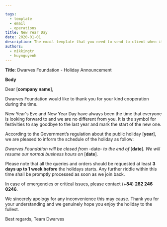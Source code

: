 ```yaml
---

tags: 
  - template
  - email
  - operations
title: New Year Day
date: 2020-01-01
description: The email template that you need to send to client when it's near holiday to announce about the absence. 
authors:
  - nikkingtr
  - huynguyenh
---
```


**Title**: Dwarves Foundation - Holiday Announcement

**Body**

Dear [**company name**],

Dwarves Foundation would like to thank you for your kind cooperation during the time.

New Year's Eve and New Year Day have always been the time that everyone is looking forward to and we are no different from you. It is the symbol for festivities to say goodbye to the last year and mark the start of the new one.

According to the Government’s regulation about the public holiday [**year**], we are pleased to inform the schedule of the holiday as follow:

*Dwarves Foundation will be closed from* -date- *to the end of* [**date**]*. We will resume our normal business hours on* [**date**]*.*

Please note that all the queries and orders should be requested at least **3 days up to 1 week before** the holidays starts. Any further riddle within this time shall be promptly processed as soon as we join back.

In case of emergencies or critical issues, please contact (+**84**) **282 246 0246**.

We sincerely apology for any inconvenience this may cause. Thank you for your understanding and we genuinely hope you enjoy the holiday to the fullest.

Best regards,
Team Dwarves
